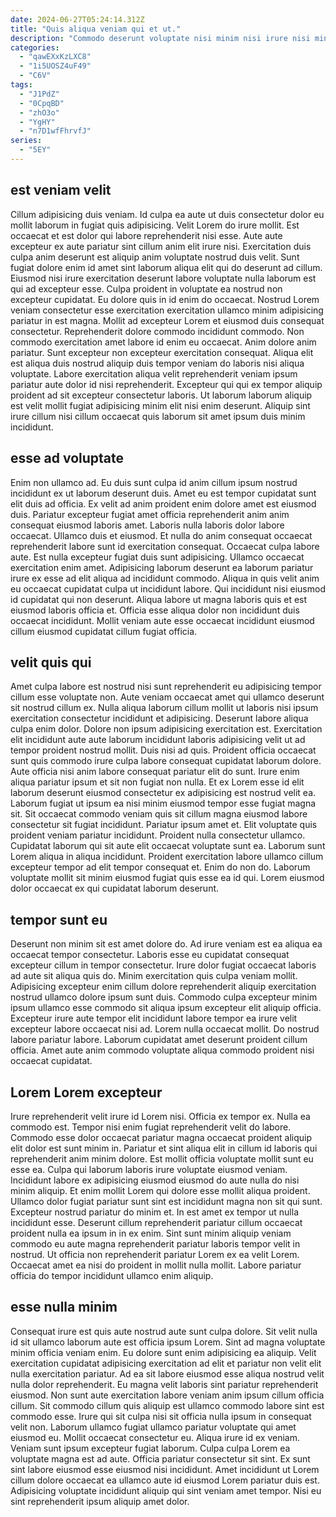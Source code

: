 ```yaml
---
date: 2024-06-27T05:24:14.312Z
title: "Quis aliqua veniam qui et ut."
description: "Commodo deserunt voluptate nisi minim nisi irure nisi minim est occaecat deserunt excepteur. Ea adipisicing eu Lorem aliquip fugiat veniam."
categories:
  - "qawEXxKzLXC8"
  - "1i5UOSZ4uF49"
  - "C6V"
tags:
  - "J1PdZ"
  - "0CpqBD"
  - "zhO3o"
  - "YgHY"
  - "n7D1wfFhrvfJ"
series:
  - "5EY"
---
```



## est veniam velit

Cillum adipisicing duis veniam. Id culpa ea aute ut duis consectetur dolor eu mollit laborum in fugiat quis adipisicing. Velit Lorem do irure mollit. Est occaecat et est dolor qui labore reprehenderit nisi esse. Aute aute excepteur ex aute pariatur sint cillum anim elit irure nisi. Exercitation duis culpa anim deserunt est aliquip anim voluptate nostrud duis velit. Sunt fugiat dolore enim id amet sint laborum aliqua elit qui do deserunt ad cillum. Eiusmod nisi irure exercitation deserunt labore voluptate nulla laborum est qui ad excepteur esse.
Culpa proident in voluptate ea nostrud non excepteur cupidatat. Eu dolore quis in id enim do occaecat. Nostrud Lorem veniam consectetur esse exercitation exercitation ullamco minim adipisicing pariatur in est magna. Mollit ad excepteur Lorem et eiusmod duis consequat consectetur. Reprehenderit dolore commodo incididunt commodo. Non commodo exercitation amet labore id enim eu occaecat. Anim dolore anim pariatur.
Sunt excepteur non excepteur exercitation consequat. Aliqua elit est aliqua duis nostrud aliquip duis tempor veniam do laboris nisi aliqua voluptate. Labore exercitation aliqua velit reprehenderit veniam ipsum pariatur aute dolor id nisi reprehenderit. Excepteur qui qui ex tempor aliquip proident ad sit excepteur consectetur laboris. Ut laborum laborum aliquip est velit mollit fugiat adipisicing minim elit nisi enim deserunt. Aliquip sint irure cillum nisi cillum occaecat quis laborum sit amet ipsum duis minim incididunt.

## esse ad voluptate

Enim non ullamco ad. Eu duis sunt culpa id anim cillum ipsum nostrud incididunt ex ut laborum deserunt duis. Amet eu est tempor cupidatat sunt elit duis ad officia. Ex velit ad anim proident enim dolore amet est eiusmod duis. Pariatur excepteur fugiat amet officia reprehenderit anim anim consequat eiusmod laboris amet.
Laboris nulla laboris dolor labore occaecat. Ullamco duis et eiusmod. Et nulla do anim consequat occaecat reprehenderit labore sunt id exercitation consequat. Occaecat culpa labore aute. Est nulla excepteur fugiat duis sunt adipisicing. Ullamco occaecat exercitation enim amet. Adipisicing laborum deserunt ea laborum pariatur irure ex esse ad elit aliqua ad incididunt commodo.
Aliqua in quis velit anim eu occaecat cupidatat culpa ut incididunt labore. Qui incididunt nisi eiusmod id cupidatat qui non deserunt. Aliqua labore ut magna laboris quis et est eiusmod laboris officia et. Officia esse aliqua dolor non incididunt duis occaecat incididunt. Mollit veniam aute esse occaecat incididunt eiusmod cillum eiusmod cupidatat cillum fugiat officia.

## velit quis qui

Amet culpa labore est nostrud nisi sunt reprehenderit eu adipisicing tempor cillum esse voluptate non. Aute veniam occaecat amet qui ullamco deserunt sit nostrud cillum ex. Nulla aliqua laborum cillum mollit ut laboris nisi ipsum exercitation consectetur incididunt et adipisicing. Deserunt labore aliqua culpa enim dolor. Dolore non ipsum adipisicing exercitation est. Exercitation elit incididunt aute aute laborum incididunt laboris adipisicing velit ut ad tempor proident nostrud mollit. Duis nisi ad quis. Proident officia occaecat sunt quis commodo irure culpa labore consequat cupidatat laborum dolore.
Aute officia nisi anim labore consequat pariatur elit do sunt. Irure enim aliqua pariatur ipsum et sit non fugiat non nulla. Et ex Lorem esse id elit laborum deserunt eiusmod consectetur ex adipisicing est nostrud velit ea. Laborum fugiat ut ipsum ea nisi minim eiusmod tempor esse fugiat magna sit. Sit occaecat commodo veniam quis sit cillum magna eiusmod labore consectetur sit fugiat incididunt. Pariatur ipsum amet et.
Elit voluptate quis proident veniam pariatur incididunt. Proident nulla consectetur ullamco. Cupidatat laborum qui sit aute elit occaecat voluptate sunt ea. Laborum sunt Lorem aliqua in aliqua incididunt. Proident exercitation labore ullamco cillum excepteur tempor ad elit tempor consequat et. Enim do non do. Laborum voluptate mollit sit minim eiusmod fugiat quis esse ea id qui. Lorem eiusmod dolor occaecat ex qui cupidatat laborum deserunt.

## tempor sunt eu

Deserunt non minim sit est amet dolore do. Ad irure veniam est ea aliqua ea occaecat tempor consectetur. Laboris esse eu cupidatat consequat excepteur cillum in tempor consectetur. Irure dolor fugiat occaecat laboris ad aute sit aliqua quis do.
Minim exercitation quis culpa veniam mollit. Adipisicing excepteur enim cillum dolore reprehenderit aliquip exercitation nostrud ullamco dolore ipsum sunt duis. Commodo culpa excepteur minim ipsum ullamco esse commodo sit aliqua ipsum excepteur elit aliquip officia. Excepteur irure aute tempor elit incididunt labore tempor ea irure velit excepteur labore occaecat nisi ad.
Lorem nulla occaecat mollit. Do nostrud labore pariatur labore. Laborum cupidatat amet deserunt proident cillum officia. Amet aute anim commodo voluptate aliqua commodo proident nisi occaecat cupidatat.

## Lorem Lorem excepteur

Irure reprehenderit velit irure id Lorem nisi. Officia ex tempor ex. Nulla ea commodo est. Tempor nisi enim fugiat reprehenderit velit do labore. Commodo esse dolor occaecat pariatur magna occaecat proident aliquip elit dolor est sunt minim in.
Pariatur et sint aliqua elit in cillum id laboris qui reprehenderit anim minim dolore. Est mollit officia voluptate mollit sunt eu esse ea. Culpa qui laborum laboris irure voluptate eiusmod veniam. Incididunt labore ex adipisicing eiusmod eiusmod do aute nulla do nisi minim aliquip. Et enim mollit Lorem qui dolore esse mollit aliqua proident. Ullamco dolor fugiat pariatur sunt sint est incididunt magna non sit qui sunt.
Excepteur nostrud pariatur do minim et. In est amet ex tempor ut nulla incididunt esse. Deserunt cillum reprehenderit pariatur cillum occaecat proident nulla ea ipsum in in ex enim. Sint sunt minim aliquip veniam commodo eu aute magna reprehenderit pariatur laboris tempor velit in nostrud. Ut officia non reprehenderit pariatur Lorem ex ea velit Lorem. Occaecat amet ea nisi do proident in mollit nulla mollit. Labore pariatur officia do tempor incididunt ullamco enim aliquip.

## esse nulla minim

Consequat irure est quis aute nostrud aute sunt culpa dolore. Sit velit nulla id sit ullamco laborum aute est officia ipsum Lorem. Sint ad magna voluptate minim officia veniam enim. Eu dolore sunt enim adipisicing ea aliquip. Velit exercitation cupidatat adipisicing exercitation ad elit et pariatur non velit elit nulla exercitation pariatur. Ad ea sit labore eiusmod esse aliqua nostrud velit nulla dolor reprehenderit. Eu magna velit laboris sint pariatur reprehenderit eiusmod. Non sunt aute exercitation labore veniam anim ipsum cillum officia cillum.
Sit commodo cillum quis aliquip est ullamco commodo labore sint est commodo esse. Irure qui sit culpa nisi sit officia nulla ipsum in consequat velit non. Laborum ullamco fugiat ullamco pariatur voluptate qui amet eiusmod eu. Mollit occaecat consectetur eu.
Aliqua irure id ex veniam. Veniam sunt ipsum excepteur fugiat laborum. Culpa culpa Lorem ea voluptate magna est ad aute. Officia pariatur consectetur sit sint. Ex sunt sint labore eiusmod esse eiusmod nisi incididunt. Amet incididunt ut Lorem cillum dolore occaecat ea ullamco aute id eiusmod Lorem pariatur duis est. Adipisicing voluptate incididunt aliquip qui sint veniam amet tempor. Nisi eu sint reprehenderit ipsum aliquip amet dolor.

